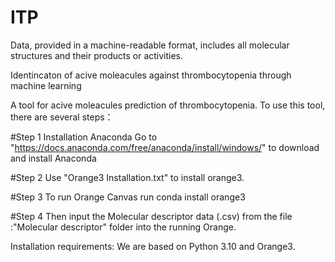 # ITP
Data, provided in a machine-readable format, includes all molecular structures and their products or activities.

Identincaton of acive moleacules against thrombocytopenia through machine learning

A tool for acive moleacules prediction of  thrombocytopenia.
To use this tool, there are several steps：

#Step 1 Installation Anaconda
Go to "https://docs.anaconda.com/free/anaconda/install/windows/" to download and install Anaconda

#Step 2 Use "Orange3 Installation.txt" to install orange3.

#Step 3 To run Orange Canvas run
conda install orange3

#Step 4 Then input the Molecular descriptor data (.csv) from the file :"Molecular descriptor" folder into the running Orange.

Installation requirements:
We are based on Python 3.10 and Orange3.
